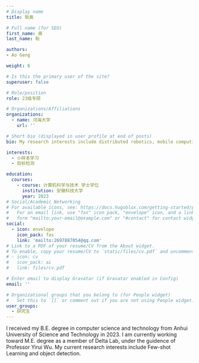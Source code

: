 ```yaml
---
# Display name
title: 耿奥

# Full name (for SEO)
first_name: 奥
last_name: 耿

authors:
- Ao Geng

weight: 6

# Is this the primary user of the site?
superuser: false

# Role/position
role: 23级专硕

# Organizations/Affiliations
organizations:
  - name: 河海大学
    url: ''

# Short bio (displayed in user profile at end of posts)
bio: My research interests include distributed robotics, mobile computing and programmable matter.

interests:
  - 小样本学习
  - 目标检测

education:
  courses:
    - course: 计算机科学与技术 学士学位
      institution: 安徽科技大学
      year: 2023
# Social/Academic Networking
# For available icons, see: https://docs.hugoblox.com/getting-started/page-builder/#icons
#   For an email link, use "fas" icon pack, "envelope" icon, and a link in the
#   form "mailto:your-email@example.com" or "#contact" for contact widget.
social:
  - icon: envelope
    icon_pack: fas
    link: 'mailto:2697887054@qq.com'
# Link to a PDF of your resume/CV from the About widget.
# To enable, copy your resume/CV to `static/files/cv.pdf` and uncomment the lines below.
# - icon: cv
#   icon_pack: ai
#   link: files/cv.pdf

# Enter email to display Gravatar (if Gravatar enabled in Config)
email: ''

# Organizational groups that you belong to (for People widget)
#   Set this to `[]` or comment out if you are not using People widget.
user_groups:
  - 研究生
---
```


 I received my B.E. degree in computer science and technology from Anhui University of Science and Technology in 2023. I am currently working toward M.E. degree as a member of Delta Lab, under the guidence of Professor Yirui Wu. My current research interests include Few-shot Learning and object detection.
